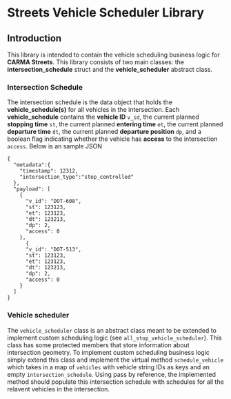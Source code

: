 # Streets Vehicle Scheduler Library

## Introduction
This library is intended to contain the vehicle scheduling business logic for **CARMA Streets**. This library consists of two main classes: the **intersection_schedule** struct and the **vehicle_scheduler** abstract class.

### Intersection Schedule 
The intersection schedule is the data object that holds the **vehicle_schedule(s)** for all vehicles in the intersection. Each **vehicle_schedule** contains the **vehicle ID** `v_id`, the current planned **stopping time** `st`, the current planned **entering time** `et`, the current planned **departure time** `dt`, the current planned **departure position** `dp`, and a boolean flag indicating whether the vehicle has **access** to the intersection `access`. Below is an sample JSON
```
{
  "metadata":{
    "timestamp": 12312,
    "intersection_type":"stop_controlled"
  },
  "payload": [
    {
      "v_id": "DOT-608",
      "st": 123123,
      "et": 123123,
      "dt": 123213,
      "dp": 2,
      "access": 0
    },
      {
      "v_id": "DOT-513",
      "st": 123123,
      "et": 123123,
      "dt": 123213,
      "dp": 2,
      "access": 0
    }
  ]  
}
```
### Vehicle scheduler
The `vehicle_scheduler` class is an abstract class meant to be extended to implement custom scheduling logic (see `all_stop_vehicle_scheduler`). This class has some protected members that store information about intersection geometry. To implement custom scheduling business logic simply extend this class and implement the virtual method `schedule_vehicle` which takes in a map of `vehicles` with vehicle string IDs as keys and an empty `intersection_schedule`. Using pass by reference, the implemented method should populate this intersection schedule with schedules for all the relavent vehicles in the intersection.
